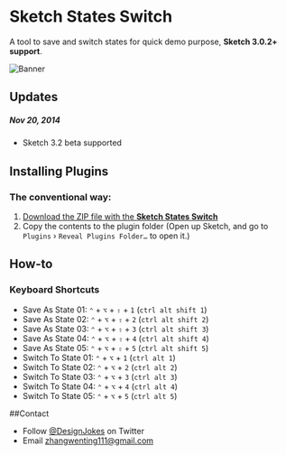 # Sketch States Switch

A tool to save and switch states for quick demo purpose, **Sketch 3.0.2+ support**. 

![Banner](http://socialbeaker.com/n72//ios-icon//350//Switch-iOS-Icon//attachment//large-Switch-iOS-Icon.png)
## Updates
##### Nov 20, 2014
* Sketch 3.2 beta supported

## Installing Plugins
### The conventional way:
1. [Download the ZIP file with the **Sketch States Switch**](https://github.com/wentin/sketch-states-switch/archive/master.zip)
2. Copy the contents to the plugin folder (Open up Sketch, and go to `Plugins` › `Reveal Plugins Folder…` to open it.)
<!-- 
### The quickest way:
* to be added after sketch toolbox includes this tool -->

## How-to
<!-- 
### Demo Video
* To be added soon
[![video](https://i.vimeocdn.com/video/478609399_960.jpg)](https://vimeo.com/98025780)
[turn to vimeo.com](https://vimeo.com/98025780) -->

### Keyboard Shortcuts
* Save As State 01: 	`⌃` + `⌥` + `⇧` + `1` (`ctrl alt shift 1`)
* Save As State 02: 	`⌃` + `⌥` + `⇧` + `2` (`ctrl alt shift 2`)
* Save As State 03: 	`⌃` + `⌥` + `⇧` + `3` (`ctrl alt shift 3`)
* Save As State 04: 	`⌃` + `⌥` + `⇧` + `4` (`ctrl alt shift 4`)
* Save As State 05: 	`⌃` + `⌥` + `⇧` + `5` (`ctrl alt shift 5`)
* Switch To State 01: `⌃` + `⌥` + `1` (`ctrl alt 1`)
* Switch To State 02: `⌃` + `⌥` + `2` (`ctrl alt 2`)
* Switch To State 03: `⌃` + `⌥` + `3` (`ctrl alt 3`)
* Switch To State 04: `⌃` + `⌥` + `4` (`ctrl alt 4`)
* Switch To State 05: `⌃` + `⌥` + `5` (`ctrl alt 5`)

##Contact

* Follow [@DesignJokes](http://twitter.com/DesignJokes) on Twitter
* Email <zhangwenting111@gmail.com>